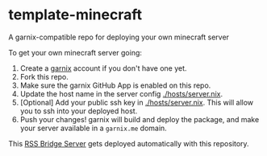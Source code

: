 # template-minecraft

A garnix-compatible repo for deploying your own minecraft server

To get your own minecraft server going:

1) Create a [garnix](https://garnix.io) account if you don't have one yet.
2) Fork this repo.
3) Make sure the garnix GitHub App is enabled on this repo.
4) Update the host name in the server config
  [./hosts/server.nix](https://github.com/p1n3appl3/garnix-minecraft/blob/main/flake.nix).
5) [Optional] Add your public ssh key in
  [./hosts/server.nix](https://github.com/p1n3appl3/garnix-minecraft/blob/main/flake.nix).
  This will allow you to ssh into your deployed host.
6) Push your changes! garnix will build and deploy the package, and make your
   server available in a `garnix.me` domain.

This [RSS Bridge Server](https://server.main.template-rss-bridge.garnix-io.garnix.me) gets deployed
automatically with this repository.
